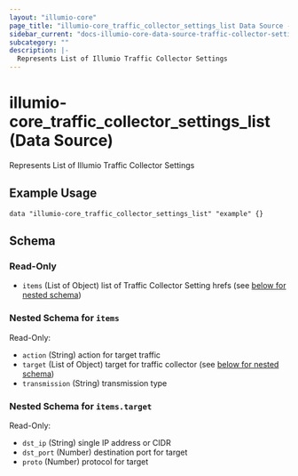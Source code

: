 ```yaml
---
layout: "illumio-core"
page_title: "illumio-core_traffic_collector_settings_list Data Source - terraform-provider-illumio-core"
sidebar_current: "docs-illumio-core-data-source-traffic-collector-settings-list"
subcategory: ""
description: |-
  Represents List of Illumio Traffic Collector Settings
---
```


# illumio-core_traffic_collector_settings_list (Data Source)

Represents List of Illumio Traffic Collector Settings 

Example Usage
------------

```hcl
data "illumio-core_traffic_collector_settings_list" "example" {}
```

## Schema

### Read-Only

- `items` (List of Object) list of Traffic Collector Setting hrefs (see [below for nested schema](#nestedatt--items))

<a id="nestedatt--items"></a>
### Nested Schema for `items`

Read-Only:

- `action` (String) action for target traffic
- `target` (List of Object) target for traffic collector (see [below for nested schema](#nestedobjatt--items--target))
- `transmission` (String) transmission type

<a id="nestedobjatt--items--target"></a>
### Nested Schema for `items.target`

Read-Only:

- `dst_ip` (String) single IP address or CIDR
- `dst_port` (Number) destination port for target
- `proto` (Number) protocol for target
